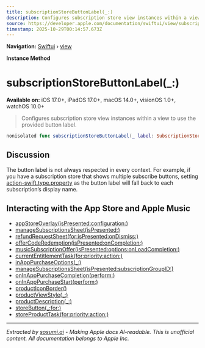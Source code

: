 ```yaml
---
title: subscriptionStoreButtonLabel(_:)
description: Configures subscription store view instances within a view to use the provided button label.
source: https://developer.apple.com/documentation/swiftui/view/subscriptionstorebuttonlabel(_:)
timestamp: 2025-10-29T00:14:57.673Z
---
```


**Navigation:** [Swiftui](/documentation/swiftui) › [view](/documentation/swiftui/view)

**Instance Method**

# subscriptionStoreButtonLabel(_:)

**Available on:** iOS 17.0+, iPadOS 17.0+, macOS 14.0+, visionOS 1.0+, watchOS 10.0+

> Configures subscription store view instances within a view to use the provided button label.

```swift
nonisolated func subscriptionStoreButtonLabel(_ label: SubscriptionStoreButtonLabel) -> some View
```

## Discussion

The button label is not always respected in every context. For example, if you have a subscription store that shows multiple subscribe buttons, setting [action-swift.type.property](/documentation/StoreKit/SubscriptionStoreButtonLabel/action-swift.type.property) as the button label will fall back to each subscription’s display name.

## Interacting with the App Store and Apple Music

- [appStoreOverlay(isPresented:configuration:)](/documentation/swiftui/view/appstoreoverlay(ispresented:configuration:))
- [manageSubscriptionsSheet(isPresented:)](/documentation/swiftui/view/managesubscriptionssheet(ispresented:))
- [refundRequestSheet(for:isPresented:onDismiss:)](/documentation/swiftui/view/refundrequestsheet(for:ispresented:ondismiss:))
- [offerCodeRedemption(isPresented:onCompletion:)](/documentation/swiftui/view/offercoderedemption(ispresented:oncompletion:))
- [musicSubscriptionOffer(isPresented:options:onLoadCompletion:)](/documentation/swiftui/view/musicsubscriptionoffer(ispresented:options:onloadcompletion:))
- [currentEntitlementTask(for:priority:action:)](/documentation/swiftui/view/currententitlementtask(for:priority:action:))
- [inAppPurchaseOptions(_:)](/documentation/swiftui/view/inapppurchaseoptions(_:))
- [manageSubscriptionsSheet(isPresented:subscriptionGroupID:)](/documentation/swiftui/view/managesubscriptionssheet(ispresented:subscriptiongroupid:))
- [onInAppPurchaseCompletion(perform:)](/documentation/swiftui/view/oninapppurchasecompletion(perform:))
- [onInAppPurchaseStart(perform:)](/documentation/swiftui/view/oninapppurchasestart(perform:))
- [productIconBorder()](/documentation/swiftui/view/producticonborder())
- [productViewStyle(_:)](/documentation/swiftui/view/productviewstyle(_:))
- [productDescription(_:)](/documentation/swiftui/view/productdescription(_:))
- [storeButton(_:for:)](/documentation/swiftui/view/storebutton(_:for:))
- [storeProductTask(for:priority:action:)](/documentation/swiftui/view/storeproducttask(for:priority:action:))

---

*Extracted by [sosumi.ai](https://sosumi.ai) - Making Apple docs AI-readable.*
*This is unofficial content. All documentation belongs to Apple Inc.*
